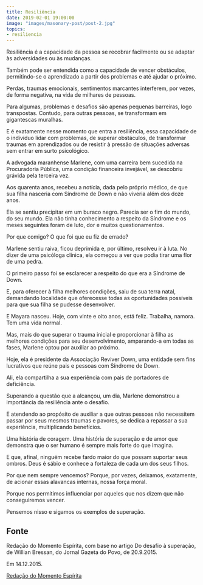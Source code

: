 ```yaml
---
title: Resiliência
date: 2019-02-01 19:00:00
image: "images/masonary-post/post-2.jpg"
topics: 
- resiliencia
---
```


Resiliência é a capacidade da pessoa se recobrar facilmente ou se adaptar às
adversidades ou às mudanças.

Também pode ser entendida como a capacidade de vencer obstáculos, permitindo-se
o aprendizado a partir dos problemas e até ajudar o próximo.

Perdas, traumas emocionais, sentimentos marcantes interferem, por vezes, de
forma negativa, na vida de milhares de pessoas.

Para algumas, problemas e desafios são apenas pequenas barreiras, logo
transpostas. Contudo, para outras pessoas, se transformam em gigantescas
muralhas.

E é exatamente nesse momento que entra a resiliência, essa capacidade de o
indivíduo lidar com problemas, de superar obstáculos, de transformar traumas em
aprendizados ou de resistir à pressão de situações adversas sem entrar em surto
psicológico.

A advogada maranhense Marlene, com uma carreira bem sucedida na Procuradoria
Pública, uma condição financeira invejável, se descobriu grávida pela terceira
vez.

Aos quarenta anos, recebeu a notícia, dada pelo próprio médico, de que sua
filha nasceria com Síndrome de Down e não viveria além dos doze anos.

Ela se sentiu precipitar em um buraco negro. Parecia ser o fim do mundo, do seu
mundo. Ela não tinha conhecimento a respeito da Síndrome e os meses seguintes
foram de luto, dor e muitos questionamentos.

Por que comigo? O que foi que eu fiz de errado?

Marlene sentiu raiva, ficou deprimida e, por último, resolveu ir à luta. No
dizer de uma psicóloga clínica, ela começou a ver que podia tirar uma flor de
uma pedra.

O primeiro passo foi se esclarecer a respeito do que era a Síndrome de Down.

E, para oferecer à filha melhores condições, saiu de sua terra natal,
demandando localidade que oferecesse todas as oportunidades possíveis para que
sua filha se pudesse desenvolver.

E Mayara nasceu. Hoje, com vinte e oito anos, está feliz. Trabalha, namora. Tem
uma vida normal.

Mas, mais do que superar o trauma inicial e proporcionar à filha as melhores
condições para seu desenvolvimento, amparando-a em todas as fases, Marlene
optou por auxiliar ao próximo.

Hoje, ela é presidente da Associação Reviver Down, uma entidade sem fins
lucrativos que reúne pais e pessoas com Síndrome de Down.

Ali, ela compartilha a sua experiência com pais de portadores de deficiência.

Superando a questão que a alcançou, um dia, Marlene demonstrou a importância da
resiliência ante o desafio.

E atendendo ao propósito de auxiliar a que outras pessoas não necessitem passar
por seus mesmos traumas e pavores, se dedica a repassar a sua experiência,
multiplicando benefícios.

Uma história de coragem. Uma história de superação e de amor que demonstra que
o ser humano é sempre mais forte do que imagina.

E que, afinal, ninguém recebe fardo maior do que possam suportar seus ombros.
Deus é sábio e conhece a fortaleza de cada um dos seus filhos.

Por que nem sempre vencemos? Porque, por vezes, deixamos, exatamente, de
acionar essas alavancas internas, nossa força moral.

Porque nos permitimos influenciar por aqueles que nos dizem que não
conseguiremos vencer.

Pensemos nisso e sigamos os exemplos de superação.

## Fonte
Redação do Momento Espírita, com base no artigo
Do desafio à superação, de Willian Bressan,
do Jornal Gazeta do Povo, de 20.9.2015.

Em 14.12.2015.

[Redação do Momento Espírita](http://momento.com.br/pt/ler_texto.php?id=4656)
